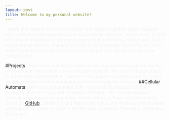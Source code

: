 ```yaml
---
layout: post
title: Welcome to my personal website!
---
```


<span style="color:#f2f2f0">
I made this website as a place where I can group together some relevant links and information pertaining to my projects, research, and writing. To the left you can find links to my past papers, coding projects, mobile app, and Instructables articles. The source code for this website can be found [here](https://github.com/cakoch10/cakoch10.github.io). I will be adding more content soon.
</span>

#Projects
<span style="color:#f2f2f0">
I have been actively involved in various research projects mainly in the area of mathematics and computer science. The link to the left leads to my ResearchGate profile. The two main projects on which I am currently working involve cellular automata and electromagnetic braking.
</span>
##Cellular Automata
<span style="color:#f2f2f0">
With cellular automata (CA), I have mainly focused on the evolution of an nxn square in Conway’s Game of Life.  I've developed simulation programs to search for certain patterns. Some of these can be found on [GitHub](https://github.com/cakoch10/Patterns_in_Game_of_Life). I initially found that as the value of n increases the number of generations taken to reach a still life also increases. The trend resembles this graph

</span>



<!--
[Jekyll](http://jekyllrb.com) <span style="color:#f2f2f0"> is a static site generator, an open-source tool for creating simple yet powerful websites of all shapes and sizes. From </span> [the project's readme](https://github.com/mojombo/jekyll/blob/master/README.markdown):

  > Jekyll is a simple static site generator. It takes a template directory [...] and spits out a complete, static website suitable for serving with Apache or your favorite web server. This is also the engine behind GitHub Pages, which you can use to host your project’s page or blog right here from Github.
-->
